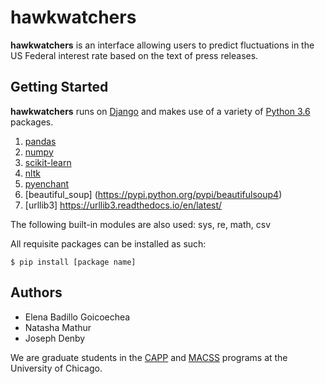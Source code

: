 # hawkwatchers

__hawkwatchers__ is an interface allowing users to predict fluctuations in the US Federal interest rate based on the text of press releases.

## Getting Started
__hawkwatchers__ runs on [Django](https://www.djangoproject.com/) and makes use of a variety of [Python 3.6](https://docs.python.org/3/) packages.

1. [pandas](https://pandas.pydata.org/)
2. [numpy](http://www.numpy.org/)
3. [scikit-learn](http://scikit-learn.org/)
4. [nltk](http://www.nltk.org/)
5. [pyenchant](https://github.com/rfk/pyenchant)
6. [beautiful_soup] (https://pypi.python.org/pypi/beautifulsoup4)
7. [urllib3] https://urllib3.readthedocs.io/en/latest/

The following built-in modules are also used: sys, re, math, csv

All requisite packages can be installed as such:
```
$ pip install [package name]
```


## Authors
- Elena Badillo Goicoechea
- Natasha Mathur
- Joseph Denby

We are graduate students in the [CAPP](https://capp.uchicago.edu/) and [MACSS](https://macss.uchicago.edu/) programs at the University of Chicago. 
